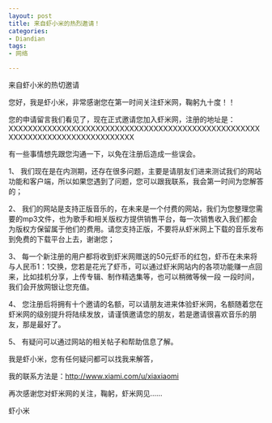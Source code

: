 ```yaml
---
layout: post
title: 来自虾小米的热烈邀请！
categories:
- Diandian
tags:
- 网络

---
```

来自虾小米的热切邀请
<p>您好，我是虾小米，非常感谢您在第一时间关注虾米网，鞠躬九十度！！</p>
<p>您的申请留言我们看见了，现在正式邀请您加入虾米网，注册的地址是：<br />XXXXXXXXXXXXXXXXXXXXXXXXXXXXXXXXXXXXXXXXXXXXXXXXXXXXXXXXXXXXXXXXXXXXXXXXXXXXXX</p>
<p>有一些事情想先跟您沟通一下，以免在注册后造成一些误会。</p>
<p>1、 我们现在是在内测期，还存在很多问题，主要是请朋友们进来测试我们的网站功能和客户端，所以如果您遇到了问题，您可以跟我联系，我会第一时间为您解答的；</p>
<p>2、 我们的网站是支持正版音乐的，在未来是一个付费的网站，我们为您整理您需要的mp3文件，也为歌手和相关版权方提供销售平台，每一次销售收入我们都会为版权方保留属于他们的费用。请您支持正版，不要将从虾米网上下载的音乐发布到免费的下载平台上去，谢谢您；</p>
<p>3、 每一个新注册的用户都将收到虾米网赠送的50元虾币的红包，虾币在未来将与人民币1：1交换，您若是花光了虾币，可以通过虾米网站内的各项功能赚一点回来，比如挂机分享，上传专辑、制作精选集等，也可以稍微等候一段 一段时间，我们会开放网银让您充值。</p>
<p>4、 您注册后将拥有十个邀请的名额，可以请朋友进来体验虾米网，名额随着您在虾米网的级别提升将陆续发放，请谨慎邀请您的朋友，若是邀请很喜欢音乐的朋友，那是最好了。</p>
<p>5、 有疑问可以通过网站的相关帖子和帮助信息了解。</p>
<p>我是虾小米，您有任何疑问都可以找我来解答，</p>
<p>我的联系方法是：<a target="_blank" href="http://www.xiami.com/u/xiaxiaomi">http://www.xiami.com/u/xiaxiaomi</a></p>
<p>再次感谢您对虾米网的关注，鞠躬，虾米网见……</p>虾小米